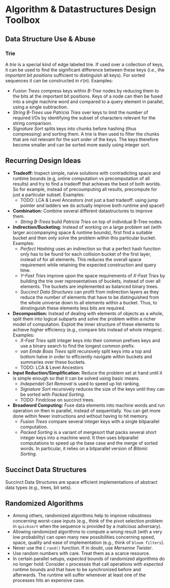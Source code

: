 # Algorithm & Datastructures Design Toolbox

## Data Structure Use & Abuse

### Trie
A _trie_ is a special kind of edge labeled trie. If used over a collection of keys, it can be used to find the significant difference between these keys (i.e., the _important bit positions_ sufficient to distinguish all keys). For sorted sequences it can be constructed in $\mathcal{O}(n)$. Examples:

* _Fusion Trees_ compress keys within _B-Tree_ nodes by reducing them to the bits at the important bit positions. Keys of a node can then be fused into a single machine word and 
compared to a query element in parallel, using a single subtraction.
* _String B-Trees_ use _Patricia Tries_ over keys to limit the number of required I/Os by identifying the subset of characters relevant for the string comparison. 
* _Signature Sort_ splits keys into chunks before hashing (thus compressing) and sorting them. A trie is then used to filter the chunks that are not relevant for the sort order of the keys. The keys therefore become smaller and can be sorted more easily using integer sort.



## Recurring Design Ideas
* __Tradeoff:__ Inspect simple, naive solutions with contradicting space and runtime bounds (e.g, online computation vs precomputation of all results) and try to find a tradeoff that achieves the best of both worlds.  So for example, instead of precoumputing all results, precompute for just a particular subset. Examples:
    - TODO: LCA & Level Ancestors  (not just a bad tradeoff: using jump pointer and ladders we do actually improve both runtime and space!)
* __Combination:__ Combine several different datastructures to improve them.
    - _String B-Trees_ build _Patricia Tries_ on top of individual B-Tree nodes.
* __Indirection/Bucketing:__ Instead of working on a large problem set (with larger accompanying space & runtime bounds), first find a suitable bucket and then only solve the problem within this particular bucket. Examples:
    - _Perfect Hashing_ uses an indirection so that a perfect hash function only has to be found for each collision bucket of the first layer, instead of for all elements. This reduces the overall space requirement while retaining the expected construction and query time.
    - _Y-Fast Tries_ improve upon the space requirements of _X-Fast Tries_ by building the trie over representatives of buckets, instead of over all elements. The buckets are implemented as balanced binary trees. 
    - _Succinct Data Structures_ can profit from indirection layers as they reduce the number of elements that have to be distinguished from the whole universe down to all elements within a bucket. Thus, to dinstinguish these elements less bits are required.
* __Decomposition:__ Instead of dealing with elements of objects as a whole, split them into logical subparts and solve the problem within a richer model of computation. Exploit the inner structure of these elements to achieve higher efficiency (e.g., compare bits instead of whole integers) . Examples:
    - _X-Fast Tries_ split integer keys into their common prefixes keys and use a binary search to find the longest common prefix. 
    - _van Emde Boas Trees_ split recursively split keys into a top and bottom halve in order to efficiently navigate within buckets and summaries over these buckets. 
    - TODO: LCA & Level Ancestors 
* __Input Reduction/Simplification:__ Reduce the problem set at hand until it is simple enough so that it can be solved using basic means. 
    - _Independet-Set Removal_ is used to speed up list ranking.
    - _Signature Sort_ recursively reduces the size of the keys until they can be sorted with _Packed Sorting_.
    - TODO: Findclose on succinct trees.
* __Broadword Computing:__ Fuse data elements into machine words and run operation on then in parallel, instead of sequentially. You can get more done within fewer instructions and without having to hit memory.
    - _Fusion Trees_ compare several integer keys with a single bitparallel computation.
    - _Packed Sorting_ is a variant of mergesort that packs several short integer keys into a machine word. It then uses bitparallel computations to speed up the base case and the merge of sorted words. In particular, it relies on a bitparallel version of _Bitonic Sorting_.


## Succinct Data Structures
Succinct Data Structures are space efficient implementations of abstract data types (e.g., trees, bit sets). 

## Randomized Algorithms

* Among others, randomized algorithms help to improve robustness concerning worst-case inputs (e.g., think of the pivot selection problem in `quicksort` when the sequence is provided by a malicious adversary).
* Allowing randomized algorithms to compute a _wrong_ result (with a very low probability) can open many new possibilities concerning speed, space, quality and ease of implementation (e.g., think of `bloom filters`).
* Never use the `C` `rand()` function. If in doubt, use _Mersenne Twister_.
* Use random numbers with care. Treat them as a scarce resource.
* In certain parallel setups, _expected_ bounds of randomized algorithms do no longer hold: Consider `n` processes that call operations with _expected_ runtime bounds and that have to be synchronized before and afterwards. The runtime will suffer whenever at least one of the processes hits an expensive case. 
